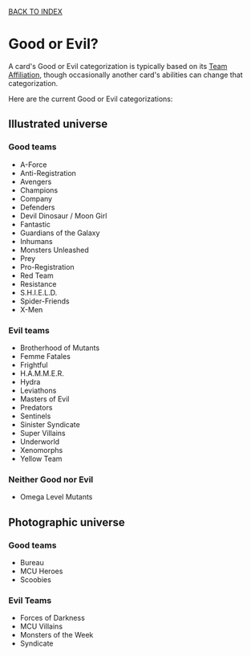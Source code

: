 [BACK TO INDEX](https://www.reddit.com/r/VS2PCG/wiki/index)
# Good or Evil?
A card's Good or Evil categorization is typically based on its [Team Affiliation](https://www.reddit.com/r/VS2PCG/wiki/glossary#wiki_team_affiliation), though occasionally another card's abilities can change that categorization.

Here are the current Good or Evil categorizations:

## Illustrated universe
### Good teams
* A-Force
* Anti-Registration
* Avengers
* Champions
* Company
* Defenders
* Devil Dinosaur / Moon Girl
* Fantastic
* Guardians of the Galaxy
* Inhumans
* Monsters Unleashed
* Prey
* Pro-Registration
* Red Team
* Resistance
* S.H.I.E.L.D.
* Spider-Friends
* X-Men

### Evil teams
* Brotherhood of Mutants
* Femme Fatales
* Frightful
* H.A.M.M.E.R.
* Hydra
* Leviathons
* Masters of Evil
* Predators
* Sentinels 
* Sinister Syndicate
* Super Villains
* Underworld
* Xenomorphs
* Yellow Team

### Neither Good nor Evil
* Omega Level Mutants

## Photographic universe
### Good teams
* Bureau
* MCU Heroes
* Scoobies

### Evil Teams
* Forces of Darkness
* MCU Villains
* Monsters of the Week
* Syndicate

<!--stackedit_data:
eyJoaXN0b3J5IjpbMzg0NDc4MzE0LDEwMTY2NDc2NzUsLTEyOT
QxNTY0MjgsMTE4MDk0NzMxNSwtMTkwNDI3NTIzOSwtMTkwNDI3
NTIzOSw3MjIyNzE3NjMsLTE5Njc2OTUxMCwxMzE5NzE3NjA4XX
0=
-->